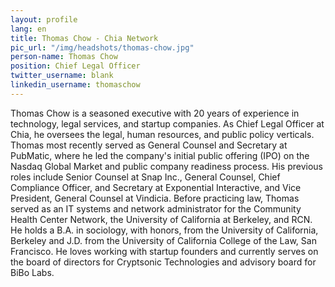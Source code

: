```yaml
---
layout: profile
lang: en
title: Thomas Chow - Chia Network
pic_url: "/img/headshots/thomas-chow.jpg"
person-name: Thomas Chow
position: Chief Legal Officer
twitter_username: blank
linkedin_username: thomaschow
---
```


Thomas Chow is a seasoned executive with 20 years of experience in technology, legal services, and startup companies. As Chief Legal Officer at Chia, he oversees the legal, human resources, and public policy verticals. Thomas most recently served as General Counsel and Secretary at PubMatic, where he led the company's initial public offering (IPO) on the Nasdaq Global Market and public company readiness process. His previous roles include Senior Counsel at Snap Inc., General Counsel, Chief Compliance Officer, and Secretary at Exponential Interactive, and Vice President, General Counsel at Vindicia. Before practicing law, Thomas served as an IT systems and network administrator for the Community Health Center Network, the University of California at Berkeley, and RCN.  He holds a B.A. in sociology, with honors, from the University of California, Berkeley and J.D. from the University of California College of the Law, San Francisco. He loves working with startup founders and currently serves on the board of directors for Cryptsonic Technologies and advisory board for BiBo Labs.